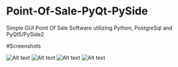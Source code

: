 # Point-Of-Sale-PyQt-PySide
Simple GUI Point Of Sale Software utilizing Python, PostgreSql and PyQt5/PySide2


#Screenshots

![Alt text](https://githubusercontent.com/lalan-ke/Point-Of-Sale-PyQt-PySide/master/screenshots/main.png)
![Alt text](https://githubusercontent.com/lalan-ke/Point-Of-Sale-PyQt-PySide/master/screenshots/products.png)
![Alt text](https://githubusercontent.com/lalan-ke/Point-Of-Sale-PyQt-PySide/master/screenshots/sell.png)
![Alt text](https://githubusercontent.com/lalan-ke/Point-Of-Sale-PyQt-PySide/master/screenshots/help.png)
